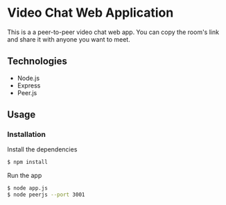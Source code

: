# Video Chat Web Application

This is a a peer-to-peer video chat web app. You can copy the room's link and share it with anyone you want to meet. 

## Technologies
* Node.js
* Express
* Peer.js

## Usage

### Installation

Install the dependencies

```sh
$ npm install
```
Run the app

```sh
$ node app.js
$ node peerjs --port 3001
```
